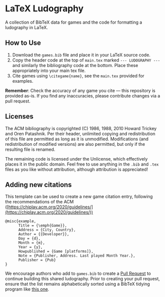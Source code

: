 # LaTeX Ludography
A collection of BibTeX data for games and the code for formatting a ludography in LaTeX.

## How to Use
1. Download the `games.bib` file and place it in your LaTeX source code.
2. Copy the header code at the top of `main.tex` marked `--- LUDOGRAPHY ---` and similarly the bibliography code at the bottom. Place these appropriately into your main tex file.
3. Cite games using `\citegame{name}`, see the `main.tex` provided for examples.

**Remember**: Check the accuracy of any game you cite — this repository is provided as-is. If you find any inaccuracies, please contribute changes via a pull request.


## Licenses
The ACM bibliography is copyrighted (C) 1986, 1988, 2010 Howard Trickey and Oren Patashnik. Per their header, unlimited copying and redistribution of this file are permitted as long as it is unmodified. Modifications (and redistribution of modified versions) are also permitted, but only if the resulting file is renamed.

The remaining code is licensed under the Unlicense, which effectively places it in the public domain. Feel free to use anything in the `.bib` and `.tex` files as you like without attribution, although attribution is appreciated!


## Adding new citations

This template can be used to create a new game citation entry, following the recommendations of the ACM ([https://chiplay.acm.org/2020/guidelines/](https://chiplay.acm.org/2020/guidelines/))


```
@misc{example,
      Title = {\emph{Game}},
      Address = {City, Country},
      Author = {{Developer}},
      Day = {d},
      Month = {m},
      Year = {y},
      Howpublished = {Game [platforms]},
      Note = {Publisher, Address. Last played Month Year.},
      Publisher = {Pub}
}
```

We encourage authors who add to `games.bib` to create a [Pull Request](https://docs.github.com/en/pull-requests/collaborating-with-pull-requests/proposing-changes-to-your-work-with-pull-requests/creating-a-pull-request) to continue building this shared ludography. Prior to creating your pull request, ensure that the list remains alphabetically sorted using a BibTeX tidying program like [this one](https://flamingtempura.github.io/bibtex-tidy/).
